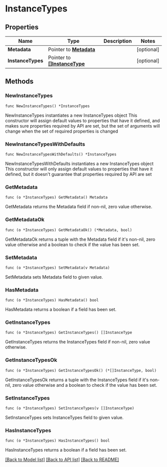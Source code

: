 # InstanceTypes

## Properties

Name | Type | Description | Notes
------------ | ------------- | ------------- | -------------
**Metadata** | Pointer to [**Metadata**](Metadata.md) |  | [optional] 
**InstanceTypes** | Pointer to [**[]InstanceType**](InstanceType.md) |  | [optional] 

## Methods

### NewInstanceTypes

`func NewInstanceTypes() *InstanceTypes`

NewInstanceTypes instantiates a new InstanceTypes object
This constructor will assign default values to properties that have it defined,
and makes sure properties required by API are set, but the set of arguments
will change when the set of required properties is changed

### NewInstanceTypesWithDefaults

`func NewInstanceTypesWithDefaults() *InstanceTypes`

NewInstanceTypesWithDefaults instantiates a new InstanceTypes object
This constructor will only assign default values to properties that have it defined,
but it doesn't guarantee that properties required by API are set

### GetMetadata

`func (o *InstanceTypes) GetMetadata() Metadata`

GetMetadata returns the Metadata field if non-nil, zero value otherwise.

### GetMetadataOk

`func (o *InstanceTypes) GetMetadataOk() (*Metadata, bool)`

GetMetadataOk returns a tuple with the Metadata field if it's non-nil, zero value otherwise
and a boolean to check if the value has been set.

### SetMetadata

`func (o *InstanceTypes) SetMetadata(v Metadata)`

SetMetadata sets Metadata field to given value.

### HasMetadata

`func (o *InstanceTypes) HasMetadata() bool`

HasMetadata returns a boolean if a field has been set.

### GetInstanceTypes

`func (o *InstanceTypes) GetInstanceTypes() []InstanceType`

GetInstanceTypes returns the InstanceTypes field if non-nil, zero value otherwise.

### GetInstanceTypesOk

`func (o *InstanceTypes) GetInstanceTypesOk() (*[]InstanceType, bool)`

GetInstanceTypesOk returns a tuple with the InstanceTypes field if it's non-nil, zero value otherwise
and a boolean to check if the value has been set.

### SetInstanceTypes

`func (o *InstanceTypes) SetInstanceTypes(v []InstanceType)`

SetInstanceTypes sets InstanceTypes field to given value.

### HasInstanceTypes

`func (o *InstanceTypes) HasInstanceTypes() bool`

HasInstanceTypes returns a boolean if a field has been set.


[[Back to Model list]](../README.md#documentation-for-models) [[Back to API list]](../README.md#documentation-for-api-endpoints) [[Back to README]](../README.md)


